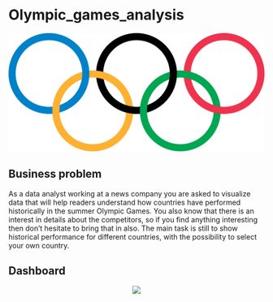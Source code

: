# Olympic_games_analysis

<p align="center">
  <img src="pictures/Olympic_rings_without_rims.svg.png"/>
</p>

## Business problem

As a data analyst working at a news company you are asked to visualize data that will help readers understand how countries have performed historically in the summer Olympic Games.
You also know that there is an interest in details about the competitors, so if you find anything interesting then don’t hesitate to bring that in also. 
The main task is still to show historical performance for different countries, with the possibility to select your own country.

## Dashboard

<p align="center">
  <img src="PowerBI/Dashboard.png"/>
</p>
